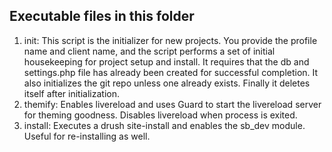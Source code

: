 ## Executable files in this folder

  1. init: This script is the initializer for new projects. You provide the profile name and client name, and the script performs a set of initial housekeeping for project setup and install. It requires that the db and settings.php file has already been created for successful completion. It also initializes the git repo unless one already exists. Finally it deletes itself after initialization.
  2. themify: Enables livereload and uses Guard to start the livereload server for theming goodness. Disables livereload when process is exited. 
  3. install: Executes a drush site-install and enables the sb_dev module. Useful for re-installing as well.
